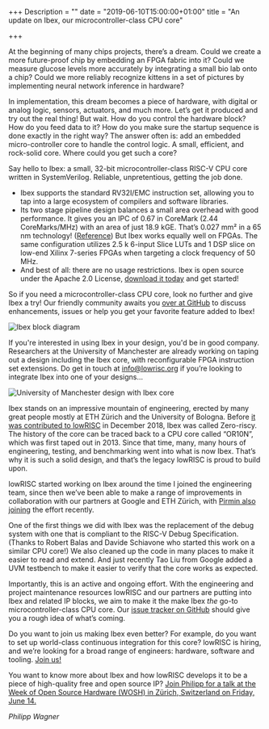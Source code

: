 +++
Description = ""
date = "2019-06-10T15:00:00+01:00"
title = "An update on Ibex, our microcontroller-class CPU core"

+++

At the beginning of many chips projects, there’s a dream. Could we create a more
future-proof chip by embedding an FPGA fabric into it? Could we measure glucose
levels more accurately by integrating a small bio lab onto a chip? Could we more
reliably recognize kittens in a set of pictures by implementing neural network
inference in hardware?

In implementation, this dream becomes a piece of hardware, with digital or
analog logic, sensors, actuators, and much more. Let’s get it produced and try
out the real thing! But wait. How do you control the hardware block? How do you
feed data to it? How do you make sure the startup sequence is done exactly in
the right way? The answer often is: add an embedded micro-controller core to
handle the control logic. A small, efficient, and rock-solid core. Where could
you get such a core?

Say hello to Ibex: a small, 32-bit microcontroller-class RISC-V CPU core written
in SystemVerilog. Reliable, unpretentious, getting the job done.

* Ibex supports the standard RV32I/EMC instruction set, allowing you to tap into
a large ecosystem of compilers and software libraries.
* Its two stage pipeline design balances a small area overhead with good
performance. It gives you an IPC of 0.67 in CoreMark (2.44 CoreMarks/MHz) with
an area of just 18.9 kGE. That’s 0.027 mm² in a 65 nm technology!
([Reference](https://doi.org/10.1109/PATMOS.2017.8106976)) But Ibex works
equally well on FPGAs. The same configuration utilizes 2.5 k 6-input Slice LUTs
and 1 DSP slice on low-end Xilinx 7-series FPGAs when targeting a clock
frequency of 50 MHz.
* And best of all: there are no usage restrictions. Ibex is open source under
the Apache 2.0 License, [download it today](https://github.com/lowRISC/ibex/)
and get started!

So if you need a microcontroller-class CPU core, look no further and give Ibex a
try! Our friendly community awaits you [over at
GitHub](https://github.com/lowRISC/ibex/) to discuss enhancements, issues or
help you get your favorite feature added to Ibex!

![Ibex block diagram](/img/Ibex_block_diagram-100619.png "Ibex block diagram")

If you're interested in using Ibex in your design, you'd be in good company.
Researchers at the University of Manchester are already working on taping out a
design including the Ibex core, with reconfigurable FPGA instruction set
extensions. Do get in touch at [info@lowrisc.org](mailto:info@lowrisc.org) if
you’re looking to integrate Ibex into one of your designs…

![University of Manchester design with Ibex
core](/img/forte_soc_rtl4_mult1_640w.png "University of Manchester design with
Ibex core")

Ibex stands on an impressive mountain of engineering, erected by many great
people mostly at ETH Zürich and the University of Bologna. Before [it was
contributed to
lowRISC](/blog/2019/05/lowrisc-expands-press-release/) in
December 2018, Ibex was called Zero-riscy. The history of the core can be traced
back to a CPU core called “OR10N”, which was first taped out in 2013. Since that
time, many, many hours of engineering, testing,
and benchmarking went into what is now Ibex. That’s why it is such a solid
design, and that’s the legacy lowRISC is proud to build upon. 

lowRISC started working on Ibex around the time I joined the engineering team,
since then we’ve been able to make a range of improvements in collaboration with
our partners at Google and ETH Zürich, with [Pirmin also
joining](/blog/2019/06/introducing-pirmin-laura/) the
effort recently.

One of the first things we did with Ibex was the replacement of the debug system
with one that is compliant to the RISC-V Debug Specification. (Thanks to Robert
Balas and Davide Schiavone who started this work on a similar CPU core!) We also
cleaned up the code in many places to make it easier to read and extend. And
just recently Tao Liu from Google added a UVM testbench to make it easier to
verify that the core works as expected. 

Importantly, this is an active and ongoing effort. With the engineering and
project maintenance resources lowRISC and our partners are putting into Ibex and
related IP blocks, we aim to make it the make Ibex _the_ go-to
microcontroller-class CPU core. Our [issue tracker on
GitHub](https://github.com/lowRISC/ibex/issues) should give you a rough idea of
what’s coming.

Do you want to join us making Ibex even better? For example, do you want to set
up world-class continuous integration for this core? lowRISC is hiring, and
we’re looking for a broad range of engineers: hardware, software and tooling.
[Join us!](https://www.lowrisc.org/jobs/)

You want to know more about Ibex and how lowRISC develops it to be a piece of
high-quality free and open source IP? [Join Philipp for a talk at the Week of
Open Source Hardware (WOSH) in Zürich, Switzerland on Friday, June
14.](https://fossi-foundation.org/wosh/)

_Philipp Wagner_
